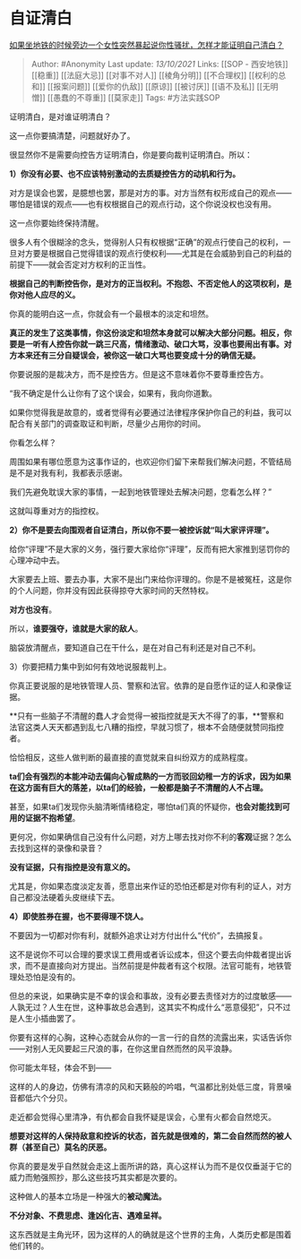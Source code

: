 # 自证清白
[如果坐地铁的时候旁边一个女性突然暴起说你性骚扰，怎样才能证明自己清白？](https://www.zhihu.com/question/62083317/answer/2161013968)

> Author: #Anonymity 
Last update: *13/10/2021* 
Links: [[SOP - 西安地铁]] [[稳重]] [[法庭大忌]] [[对事不对人]]  [[棱角分明]] [[不合理权]] [[权利的总和]] [[报案问题]] [[爱你的仇敌]] [[原谅]] [[被讨厌]] [[语不及私]] [[无明憎]] [[愚蠢的不尊重]] [[莫家走]]
Tags: #方法实践SOP   



证明清白，是对谁证明清白？

这一点你要搞清楚，问题就好办了。

很显然你不是需要向控告方证明清白，你是要向裁判证明清白。所以：

**1）你没有必要、也不应该特别激动的去质疑控告方的动机和行为。**

对方是误会也罢，是臆想也罢，那是对方的事。对方当然有权形成自己的观点——哪怕是错误的观点——也有权根据自己的观点行动，这个你说没权也没有用。

这一点你要始终保持清醒。

很多人有个很糊涂的念头，觉得别人只有权根据“正确”的观点行使自己的权利，一旦对方要是根据自己觉得错误的观点行使权利——尤其是在会威胁到自己的利益的前提下——就会否定对方权利的正当性。

**根据自己的判断控告你，是对方的正当权利。不抱怨、不否定他人的这项权利，是你对他人应尽的义。**

你真的能明白这一点，你就会有一个最根本的淡定和坦然。

**真正的发生了这类事情，你这份淡定和坦然本身就可以解决大部分问题。相反，你要是一听有人控告你就一跳三尺高，情绪激动、破口大骂，没事也要闹出有事。对方本来还有三分自疑误会，被你这一破口大骂也要变成十分的确信无疑。**

你要说服的是裁决方，而不是控告方。但是这不意味着你不要尊重控告方。

“我不确定是什么让你有了这个误会，如果有，我向你道歉。

如果你觉得我是故意的，或者觉得有必要通过法律程序保护你自己的利益，我可以配合有关部门的调查取证和判断，尽量少占用你的时间。

你看怎么样？

周围如果有哪位愿意为这事作证的，也欢迎你们留下来帮我们解决问题，不管结局是不是对我有利，我都表示感谢。

我们先避免耽误大家的事情，一起到地铁管理处去解决问题，您看怎么样？”

这就叫尊重对方的指控权。

**2）你不是要去向围观者自证清白，所以你不要一被控诉就“叫大家评评理”。**

给你“评理”不是大家的义务，强行要大家给你“评理”，反而有把大家推到惩罚你的心理冲动中去。

大家要去上班、要去办事，大家不是出门来给你评理的。你是不是被冤枉，这是你的个人问题，你并没有因此获得掠夺大家时间的天然特权。

**对方也没有**。

所以，**谁要强夺，谁就是大家的敌人**。

脑袋放清醒点，要知道自己在干什么，是在对自己有利还是对自己不利。

3）你要把精力集中到如何有效地说服裁判上。

你真正要说服的是地铁管理人员、警察和法官。依靠的是自愿作证的证人和录像证据。

**只有一些脑子不清醒的蠢人才会觉得一被指控就是天大不得了的事，**警察和法官这类人天天都遇到乱七八糟的指控，早就习惯了，根本不会随便就赞同指控者。

恰恰相反，这些人做判断的最直接的直觉就来自纠纷双方的成熟程度。

**ta们会有强烈的本能冲动去偏向心智成熟的一方而驳回幼稚一方的诉求，因为如果在这方面有巨大的落差，以ta们的经验，一般都是脑子不清醒的人不占理。**

甚至，如果ta们发现你头脑清晰情绪稳定，哪怕ta们真的怀疑你，**也会对能找到可用的证据不抱希望**。

更何况，你如果确信自己没有什么问题，对方上哪去找对你不利的**客观**证据？怎么去找到这样的录像和录音？

**没有证据，只有指控是没有意义的。**

尤其是，你如果态度淡定友善，愿意出来作证的恐怕还都是对你有利的证人，对方自己都没法硬着头皮继续下去。

**4）即使胜券在握，也不要得理不饶人。**

不要因为一切都对你有利，就额外追求让对方付出什么“代价”，去搞报复。

这不是说你不可以合理的要求误工费用或者诉讼成本，但这个要去向仲裁者提出诉求，而不是直接向对方提出。当然前提是仲裁者有这个权限。法官可能有，地铁管理处恐怕是没有的。

但总的来说，如果确实是不幸的误会和事故，没有必要去责怪对方的过度敏感——人孰无过？人生在世，这种事故总会遇到，这其实不构成什么“恶意侵犯”，只不过是人生小插曲罢了。

你要有这样的心胸，这种心态就会从你的一言一行的自然的流露出来，实话告诉你——对别人无风要起三尺浪的事，在你这里自然而然的风平浪静。

你可能太年轻，体会不到——

这样的人的身边，仿佛有清凉的风和天籁般的吟唱，气温都比别处低三度，背景噪音都低六个分贝。

走近都会觉得心里清净，有仇都会自我怀疑是误会，心里有火都会自然熄灭。

**想要对这样的人保持敌意和控诉的状态，首先就是很难的，第二会自然而然的被人群（甚至自己）莫名的厌恶。**

你真的要是发乎自然就会走这上面所讲的路，真心这样认为而不是仅仅垂涎于它的威力而勉强照抄，那么这些技巧其实都是次要的。

这种做人的基本立场是一种强大的**被动魔法。**

**不分对象、不费思虑、逢凶化吉、遇难呈祥。**

这东西就是主角光环，因为这样的人的确就是这个世界的主角，人类历史都是围着他们转的。